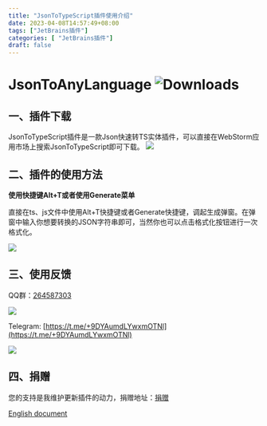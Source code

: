 ```yaml
---
title: "JsonToTypeScript插件使用介绍"
date: 2023-04-08T14:57:49+08:00
tags: ["JetBrains插件"]
categories: [ "JetBrains插件"]
draft: false
---
```


# JsonToAnyLanguage  ![Downloads](https://img.shields.io/jetbrains/plugin/d/com.rmondjone.jsontotypescript)

## 一、插件下载

JsonToTypeScript插件是一款Json快速转TS实体插件，可以直接在WebStorm应用市场上搜索JsonToTypeScript即可下载。
![](/images/jsontots_1.png)

## 二、插件的使用方法

**使用快捷键Alt+T或者使用Generate菜单**

直接在ts、js文件中使用Alt+T快捷键或者Generate快捷键，调起生成弹窗。在弹窗中输入你想要转换的JSON字符串即可，当然你也可以点击格式化按钮进行一次格式化。

![](/images/jsontots_2.png)

## 三、使用反馈

QQ群：[264587303](https://jq.qq.com/?_wv=1027&k=96R8fd5v)

![](/images/qq_ercode.jpeg)

Telegram: [https://t.me/+9DYAumdLYwxmOTNl](https://t.me/+9DYAumdLYwxmOTNl)

![](/images/tg_ercode.jpeg)

## 四、捐赠

您的支持是我维护更新插件的动力，捐赠地址：[捐赠](https://rmondjone.github.io/%E5%85%B3%E4%BA%8E%E6%88%91/)

[English document](https://plugins.jetbrains.com/plugin/14393-jsontotypescript/instructions-for-use)
